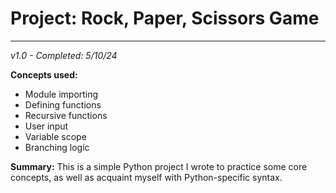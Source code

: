 # Project: Rock, Paper, Scissors Game
---
*v1.0 - Completed: 5/10/24*

**Concepts used:** 
- Module importing
- Defining functions
- Recursive functions
- User input
- Variable scope
- Branching logic

**Summary:**
This is a simple Python project I wrote to practice some core
concepts, as well as acquaint myself with Python-specific syntax.
